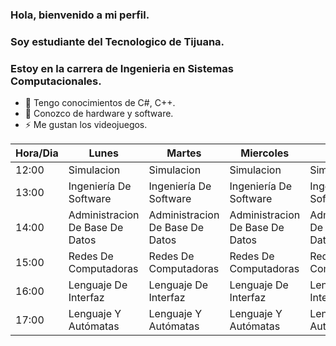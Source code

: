 ### Hola, bienvenido a mi perfil.
### Soy estudiante del Tecnologico de Tijuana.
### Estoy en la carrera de Ingenieria en Sistemas Computacionales.


- 🔭 Tengo conocimientos de C#, C++.
- 🌱 Conozco de hardware y software.
- ⚡ Me gustan los videojuegos.

| Hora/Dia | Lunes                           | Martes                          | Miercoles                       | Jueves                          | Viernes                         |
|----------|---------------------------------|---------------------------------|---------------------------------|---------------------------------|---------------------------------|
| 12:00    | Simulacion                      | Simulacion                      | Simulacion                      | Simulacion                      | Simulacion                      |
| 13:00    | Ingeniería De Software          | Ingeniería De Software          | Ingeniería De Software          | Ingeniería De Software          | Ingeniería De Software          |
| 14:00    | Administracion De Base De Datos | Administracion De Base De Datos | Administracion De Base De Datos | Administracion De Base De Datos | Administracion De Base De Datos |
| 15:00    | Redes De Computadoras           | Redes De Computadoras           | Redes De Computadoras           | Redes De Computadoras           | Redes De Computadoras           |
| 16:00    | Lenguaje De Interfaz            | Lenguaje De Interfaz            | Lenguaje De Interfaz            | Lenguaje De Interfaz            |                                 |
| 17:00    | Lenguaje Y Autómatas            | Lenguaje Y Autómatas            | Lenguaje Y Autómatas            | Lenguaje Y Autómatas            | Lenguaje Y Autómatas            |
